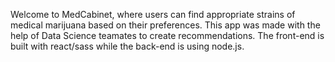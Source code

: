 Welcome to MedCabinet, where users can find appropriate strains of medical marijuana based on their preferences. This app was made with the help of Data Science teamates to create recommendations. The front-end is built with react/sass while the back-end is using node.js.
